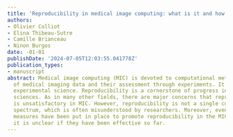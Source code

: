 ```yaml
---
title: 'Reproducibility in medical image computing: what is it and how is it assessed?'
authors:
- Olivier Colliot
- Elina Thibeau-Sutre
- Camille Brianceau
- Ninon Burgos
date: -01-01
publishDate: '2024-07-05T12:03:55.041778Z'
publication_types:
- manuscript
abstract: Medical image computing (MIC) is devoted to computational methods for analysis
  of medical imaging data and their assessment through experiments. It is thus an
  experimental science. Reproducibility is a cornerstone of progress in all experimental
  sciences. As in many other fields, there are major concerns that reproducibility
  is unsatisfactory in MIC. However, reproducibility is not a single concept but a
  spectrum, which is often misunderstood by researchers. Moreover, even though some
  measures have been put in place to promote reproducibility in the MIC community,
  it is unclear if they have been effective so far.
---
```


